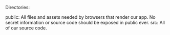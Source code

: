 Directories:

public: All files and assets needed by browsers that render our app. No secret information or source code should be exposed in public ever.
src: All of our source code.